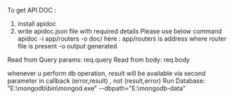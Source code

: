 To get API DOC :

1. install apidoc
2. write apidoc.json file with required details
   Please use below command
   apidoc -i app/routers -o doc/
   here : app/routers is address where router file is present
   -o output generated

Read from Query params:
req.query
Read from body:
req.body

whenever u perform db operation, result will be available via second parameter in callback
(error,result) , not (result,error)
Run Database:
"E:\mongodb\bin\mongod.exe" --dbpath="E:\mongodb-data"
